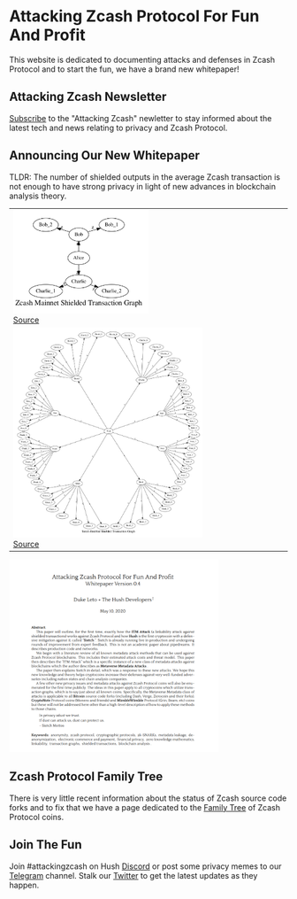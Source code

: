 # Attacking Zcash Protocol For Fun And Profit

This website is dedicated to documenting attacks and defenses in Zcash Protocol
and to start the fun, we have a brand new whitepaper!

## Attacking Zcash Newsletter

<a href="https://attackingzcash.substack.com/" target="_blank">Subscribe</a> to the
"Attacking Zcash" newletter to stay informed about the latest tech and news relating
to privacy and Zcash Protocol.

## Announcing Our New Whitepaper

TLDR: The number of shielded outputs in the average Zcash transaction is not
enough to have strong privacy in light of new advances in blockchain analysis
theory.

<table>
<tr>
<td><a href="/zec-graph-dot.png"><img src="/zec-graph.png" height="50%" width="50%"></a><br><a href="/zec.gv">Source</a></td> </tr>
<tr>
<td><a href="/sietch-graphviz.png"><img src="/sietch-graphviz.png" height="70%" width="70%"></a><br><a href="/sietch.gv">Source</a></td>
</tr>
</table>

<a href="/papers/attacking-zcash-for-fun-and-profit.pdf" target="_blank">
<img src="/img/attacking-zcash-protocol-abstract.png" height="75%" width="75%">
</a>

## Zcash Protocol Family Tree

There is very little recent information about the status of Zcash source code
forks and to fix that we have a page dedicated to the <a href="/family-tree">Family Tree</a> of Zcash Protocol
coins.

## Join The Fun

Join #attackingzcash on Hush <a href="https://myhush.org/discord">Discord</a> or post
some privacy memes to our <a href="https://myhush.org/telegram">Telegram</a> channel.
Stalk our <a href="https://twitter.com/MyHushTeam">Twitter</a> to get the latest updates
as they happen.

